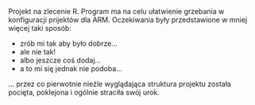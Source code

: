 Projekt na zlecenie R. Program ma na celu ułatwienie grzebania w konfiguracji prijektów dla ARM. Oczekiwania były przedstawione w mniej więcej taki sposób:
- zrób mi tak aby było dobrze...
- ale nie tak!
- albo jeszcze coś dodaj...
- a to mi się jednak nie podoba...

... przez co pierwotnie nieźle wyglądająca struktura projektu została pocięta, poklejona i ogólnie straciła swój urok.
